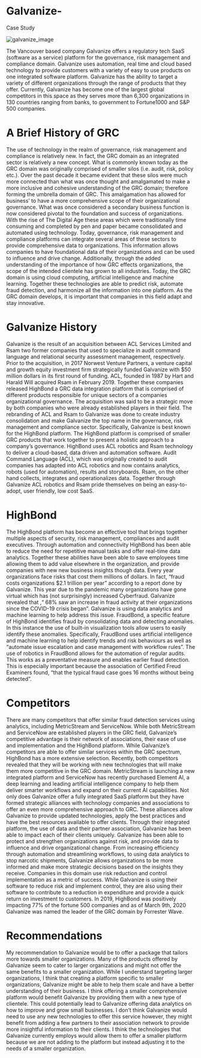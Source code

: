 # Galvanize-
Case Study 

![galvanize_image](https://user-images.githubusercontent.com/73208140/101224981-3e00d600-365e-11eb-87ac-83f0bfec9e7a.png)

The Vancouver based company Galvanize offers a regulatory tech SaaS (software as a service) platform for the governance, risk management and compliance domain. Galvanize uses automation, real time and cloud based technology to provide customers with a variety of easy to use products on one integrated software platform. Galvanize has the ability to target a variety of different organizations through the range of products that they offer. Currently, Galvanize has become one of the largest global competitors in this space as they serves more than 6,300 organizations in 130 countries ranging from banks, to government to Fortune1000 and S&P 500 companies. 
# A Brief History of GRC
The use of technology in the realm of governance, risk management and compliance is relatively new. In fact, the GRC domain as an integrated sector is relatively a new concept. What is commonly known today as the GRC  domain was originally comprised of smaller silos (i.e. audit, risk, policy etc.). Over the past decade it became evident that these silos were much more connected than what was once thought and amalgamated to make a more inclusive and cohesive understanding of the GRC domain; therefore forming the umbrella domain of GRC. This amalgamation has allowed for business’ to have a more comprehensive scope of their organizational governance. What was once considered a secondary business function is now considered pivotal to the foundation and success of organizations.
With the rise of The Digital Age these areas which were traditionally time consuming and completed by pen and paper became consolidated and automated using technology. Today, governance, risk management and compliance platforms can integrate several areas of these sectors to provide comprehensive data to organizations. This information allows companies to have foundational data of their organizations and can be used to influence and drive change. Additionally, through the added understanding of the importance of how GRC effects organizations, the scope of the intended clientele has grown to all industries. 
Today, the GRC domain is using cloud computing, artificial intelligence and machine learning. Together these technologies are able to predict risk, automate fraud detection, and harmonize all the information into one platform. As the GRC domain develops, it is important that companies in this field adapt and stay innovative.

# Galvanize History 
Galvanize is the result of an acquisition between ACL Services Limited and Rsam two former companies that used to specialize in audit command language and relational security assessment management, respectively. Prior to the acquisition, in 2017 Norwest Venture Partners, a venture capital and growth equity investment firm strategically funded Galvanize with $50 million dollars in its first round of funding.
 ACL, founded in 1987 by Hart and Harald Will acquired Rsam in February 2019. Together these companies released HighBond a GRC data integration platform that is comprised of different products responsible for unique sectors of a companies organizational governance. The acquisition was said to be a strategic move by both companies who were already established players in their field. The rebranding of ACL and Rsam to Galvanize was done to create industry consolidation and make Galvanize the top name in the governance, risk management and compliance sector. 
Specifically, Galvanize is best known for the HighBond platform. The HighBond platform is comprised of smaller GRC products that work together to present a holistic approach to a company’s governance. HighBond uses ACL robotics and Rsam technology to deliver a cloud-based, data driven and automation software. Audit Command Language (ACL), which was originally created to audit companies has adapted into ACL robotics and now contains analytics, robots (used for automation), results and storyboards. Rsam, on the other hand collects, integrates and operationalizes data. Together through Galvanize ACL robotics and Rsam pride themselves on being an easy-to-adopt, user friendly, low cost SaaS. 
# HighBond 
The HighBond platform has become an effective tool that brings together multiple aspects of security, risk management, compliances and audit executives. Through automation and connectivity HighBond has been able to reduce the need for repetitive manual tasks and offer real-time data analytics. Together these abilities have been able to save employees time allowing them to add value elsewhere in the organization, and provide companies with new new business insights though data.
Every year organizations face risks that cost them millions of dollars. In fact, “fraud costs organizations $2.1 trillion per year” according to a report done by Galvanize. This year due to the pandemic many organizations have gone virtual which has (not surprisingly) increased Cyberfraud. Galvanize revealed that ,“ 68% saw an increase in fraud activity at their organizations since the COVID-19 crisis began”.
Galvanize is using data analytics and machine learning to help address this issue. FraudBond, a specific feature of HighBond identifies fraud by consolidating data and detecting anomalies. In this instance the use of built-in visualization tools allow users to easily identify these anomalies. Specifically, FraudBond uses artificial intelligence and machine learning to help identify trends and risk behaviours as well as “automate issue escalation and case management with workflow rules”. The use of robotics in FraudBond allows for the automation of regular audits. This works as a preventative measure and enables earlier fraud detection. This is especially important because the association of Certified Freud Examiners found, “that the typical fraud case goes 16 months without being detected”. 

# Competitors
There are many competitors that offer similar fraud detection services using analytics, including MetricStream and ServiceNow. While both MetricStream and ServiceNow are established players in the GRC field, Galvanize’s competitive advantage is their network of associations, their ease of use and implementation and the HighBond platform. While Galvanize’s competitors are able to offer similar services within the GRC spectrum, HighBond has a more extensive selection. Recently, both competitors revealed that they will be working with new technologies that will make them more competitive in the GRC domain. MetricStream is launching a new integrated platform and ServiceNow has recently purchased Element AI, a deep learning and leading artificial intelligence company to help them deliver smarter workflows and expand on their current AI capabilities. 
Not only does Galvanize offer a fully integrated SaaS platform but they have formed strategic alliances with technology companies and associations to offer an even more comprehensive approach to GRC. These alliances allow Galvanize to provide updated technologies, apply the best practices and have the best resources available to offer clients. Through their integrated platform, the use of data and their partner association, Galvanize has been able to impact each of their clients uniquely. Galvanize has been able to protect and strengthen organizations against risk, and provide data to influence and drive organizational change. From increasing efficiency through automation and streamlining workflows, to using data analytics to stop narcotic shipments, Galvanize allows organizations to be more informed and make more strategic decisions based on the insights they receive. 
Companies in this domain use risk reduction and control implementation as a metric of success. While Galvanize is using their software to reduce risk and implement control, they are also using their software to contribute to a reduction in expenditure and provide a quick return on investment to customers. In 2019, HighBond was positively impacting 77% of the fortune 500 companies and as of March 9th, 2020 Galvanize was named the leader of the GRC domain by Forrester Wave.

# Recommendations 
My recommendation to Galvanize would be to offer a package that tailors more towards smaller organizations. Many of the products offered by Galvanize seem to cater to larger organizations and might not offer the same benefits to a smaller organization. While I understand targeting larger organizations, I think that creating a platform specific to smaller organizations, Galvanize might be able to help them scale and have a better understanding of their business. I think offering a smaller comprehensive platform would benefit Galvanize by providing them with a new type of clientele. This could potentially lead to Galvanize offering data analytics on how to improve and grow small businesses.  I don’t think Galvanize would need to use any new technologies to offer this service however, they might benefit from adding a few partners to their association network to provide more insightful information to their clients. I think the technologies that Galvanize currently employs would allow them to offer a smaller platform because we are not adding to the platform but instead adjusting it to the needs of a smaller organization. 
